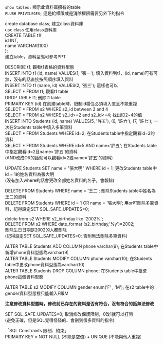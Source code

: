 `show tables;`  顯示此資料庫擁有的table  
`FLUSH PRIVILEGES;`  這是給權限或是消除權限需要另外下的指令    

create database class;  建立class資料庫  
use class  使用class資料庫  
CREATE TABLE t1(    
      id INT,  
      name VARCHAR(100)  
   );  
建立table，資料型態可參考PPT  

DESCRIBE t1;   觀看t1表格的資料型態  
INSERT INTO t1 (id, name)  VALUES(1, '張一');   填入資料到t1，(id, name)可有可無，沒有的話直接按照順序填入資料  
INSERT INTO t1 (name, id) VALUES(2, ‘張三');    這樣也可以  
SELECT * FROM t1;  觀看t1 table  
DROP TABLE t1;  刪除t1 table  
PRIMARY KEY (id)  在創建table時，限制id欄位必須填入值且不能重複  
SELECT * FROM s2 WHERE s2_id between 2 and 4  
SELECT * FROM s2 WHERE s2_id>=2 and s2_id<=4;  找出ID2~4的值  
INSERT INTO Students (id, name)  VALUES(5, '許五'), (6, '許六'), (7, '許七');  一次在Students table中填入多筆資料  
SELECT * FROM Students WHERE id=2;  在Students table中指定觀看id=2的資料  
SELECT * FROM Students WHERE id=5 AND name='許五';  在Students table中指定觀看id=2且name='許五'的資料  
(AND改成OR的話就可以觀看id=2或name='許五'的資料)  

UPDATE Students SET name = "張大明" WHERE id = 1;   更改Students table中id = 1的姓名資料為張大明  
(沒有加入where的話會更改全部姓名資料的名子，會報錯)  

DELETE FROM Students WHERE name = '王二';  刪除Students table中姓名為王二的資料  
DELETE FROM Students WHERE id = 1 OR name = '張大明';  用or可刪除多筆資料，記得設定SET SQL_SAFE_UPDATES=0;  

delete from s2 WHERE s2_birthday like '2002%';   
DELETE FROM s2 WHERE date_format (s2_birthday,'%y')=2002;  
刪除生日日期是2002的人都刪除  
(記得設定SET SQL_SAFE_UPDATES=0; 否則無法刪除多筆資料)  

ALTER TABLE Students ADD COLUMN phone varchar(9);      在Students table中新增phone資料型態為varchar(9)  
ALTER TABLE Students MODIFY COLUMN phone varchar(10);  在Students table中更改phone資料型態為varchar(10)  
ALTER TABLE Students DROP COLUMN phone;                在Students table中捨棄phone這個資料型態  

ALTER TABLE s2 MODIFY COLUMN gender enum('F' , 'M');   在s2 table中的gender資料型態裡只能輸入F跟M  

**注意修改資料型態時，修改前已存在的資料是否有符合，沒有符合的話無法修改**  

SET SQL_SAFE_UPDATES=0;  取消修改保護限制，0改1就可以打開  
(避免正確，但是SQL覺得怪怪的、會刪到很多資料的指令)  

「SQL Constraints 限制、約束」  
PRIMARY KEY = NOT NULL (不能是空值) + UNIQUE (不能與他人重複)  

